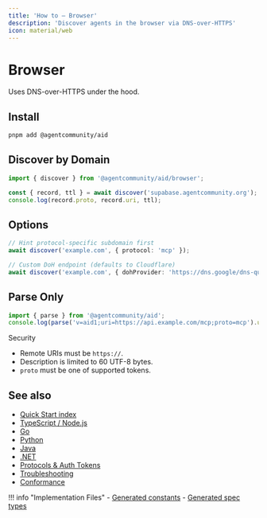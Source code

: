 ```yaml
---
title: 'How to — Browser'
description: 'Discover agents in the browser via DNS-over-HTTPS'
icon: material/web
---
```


# Browser

Uses DNS-over-HTTPS under the hood.

## Install

```bash
pnpm add @agentcommunity/aid
```

## Discover by Domain

```ts
import { discover } from '@agentcommunity/aid/browser';

const { record, ttl } = await discover('supabase.agentcommunity.org');
console.log(record.proto, record.uri, ttl);
```

## Options

```ts
// Hint protocol-specific subdomain first
await discover('example.com', { protocol: 'mcp' });

// Custom DoH endpoint (defaults to Cloudflare)
await discover('example.com', { dohProvider: 'https://dns.google/dns-query' });
```

## Parse Only

```ts
import { parse } from '@agentcommunity/aid';
console.log(parse('v=aid1;uri=https://api.example.com/mcp;proto=mcp').uri);
```

Security

- Remote URIs must be `https://`.
- Description is limited to 60 UTF-8 bytes.
- `proto` must be one of supported tokens.

## See also

- [Quick Start index](./index.md)
- [TypeScript / Node.js](./quickstart_ts.md)
- [Go](./quickstart_go.md)
- [Python](./quickstart_python.md)
- [Java](./quickstart_java.md)
- [.NET](./quickstart_dotnet.md)
- [Protocols & Auth Tokens](../Reference/protocols.md)
- [Troubleshooting](../Reference/troubleshooting.md)
- [Conformance](../Tooling/conformance.md)

!!! info "Implementation Files" - [Generated constants](../packages/aid/src/constants.ts) - [Generated spec types](../protocol/spec.ts)
